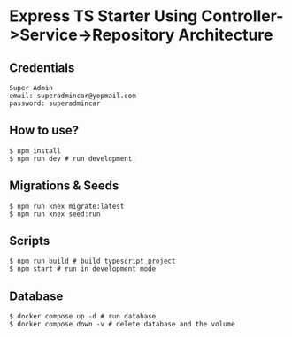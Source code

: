 # Express TS Starter Using Controller->Service->Repository Architecture

## Credentials
```
Super Admin
email: superadmincar@yopmail.com
password: superadmincar 
```

## How to use?

```
$ npm install
$ npm run dev # run development!
```

## Migrations & Seeds
```
$ npm run knex migrate:latest
$ npm run knex seed:run
```

## Scripts

```
$ npm run build # build typescript project
$ npm start # run in development mode
```

## Database

```
$ docker compose up -d # run database
$ docker compose down -v # delete database and the volume
```

